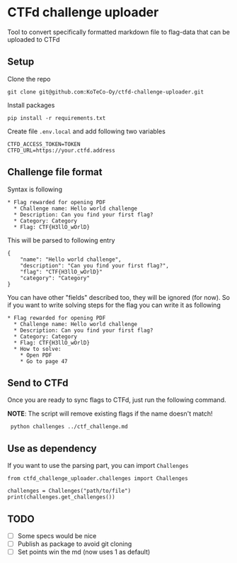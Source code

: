 # CTFd challenge uploader

Tool to convert specifically formatted markdown file to flag-data that can be uploaded to CTFd

## Setup

Clone the repo 

    git clone git@github.com:KoTeCo-Oy/ctfd-challenge-uploader.git

Install packages

    pip install -r requirements.txt

Create file `.env.local` and add following two variables

    CTFD_ACCESS_TOKEN=TOKEN
    CTFD_URL=https://your.ctfd.address


## Challenge file format

Syntax is following

```
* Flag rewarded for opening PDF
  * Challenge name: Hello world challenge
  * Description: Can you find your first flag?
  * Category: Category
  * Flag: CTF{H3llO_wOrlD}
```

This will be parsed to following entry

```
{
    "name": "Hello world challenge",
    "description": "Can you find your first flag?",
    "flag": "CTF{H3llO_wOrlD}"
    "category": "Category"
}
```

You can have other "fields" described too, they will be ignored (for now). So if you want to write solving steps for the flag you can write it as following 

```
* Flag rewarded for opening PDF
  * Challenge name: Hello world challenge
  * Description: Can you find your first flag?
  * Category: Category
  * Flag: CTF{H3llO_wOrlD}
  * How to solve:
    * Open PDF
    * Go to page 47
```

## Send to CTFd

Once you are ready to sync flags to CTFd, just run the following command.

**NOTE**: The script will remove existing flags if the name doesn't match!

     python challenges ../ctf_challenge.md


## Use as dependency

If you want to use the parsing part, you can import `Challenges` 

    from ctfd_challenge_uploader.challenges import Challenges

    challenges = Challenges("path/to/file")
    print(challenges.get_challenges())

## TODO

- [ ] Some specs would be nice
- [ ] Publish as package to avoid git cloning
- [ ] Set points win the md (now uses 1 as default)